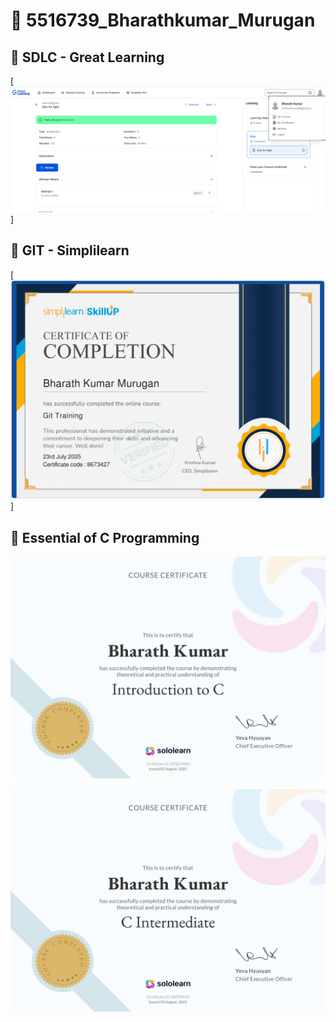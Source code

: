 # 📁 5516739_Bharathkumar_Murugan

## 📝 SDLC - Great Learning
[![SDLC Certificate](SDLC_Great_learning/image.png)]

## 📝 GIT - Simplilearn
[![GIT Certificate](GIT_simplilearn/image.png)]

## 📝 Essential of C Programming
![sololearn-introduction-to-c](Essentials_of_C_Programming/sololearn-introduction-to-C/sololearn-introduction-to-c.jpg)

![sololearn-intermediate-C](Essentials_of_C_Programming/sololearn-intermediate-C/sololearn-intermediate-c.jpg)


